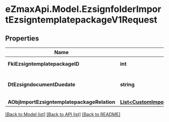 
# eZmaxApi.Model.EzsignfolderImportEzsigntemplatepackageV1Request

## Properties

Name | Type | Description | Notes
------------ | ------------- | ------------- | -------------
**FkiEzsigntemplatepackageID** | **int** | The unique ID of the Ezsigntemplatepackage | 
**DtEzsigndocumentDuedate** | **string** | The maximum date and time at which the Ezsigndocument can be signed. | 
**AObjImportEzsigntemplatepackageRelation** | [**List&lt;CustomImportEzsigntemplatepackageRelationRequest&gt;**](CustomImportEzsigntemplatepackageRelationRequest.md) |  | 

[[Back to Model list]](../README.md#documentation-for-models)
[[Back to API list]](../README.md#documentation-for-api-endpoints)
[[Back to README]](../README.md)

